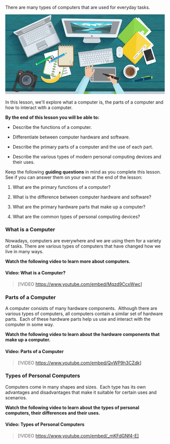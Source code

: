 

There are many types of computers that are used for everyday tasks.

![Various computing devices illustrated](../media/Computers_Illustration.jpg)

In this lesson, we'll explore what a computer is, the parts of a computer and how to interact with a computer.

**By the end of this lesson you will be able to:**

*   Describe the functions of a computer.

*   Differentiate between computer hardware and software.

*   Describe the primary parts of a computer and the use of each part.

*   Describe the various types of modern personal computing devices and their uses.

Keep the following **guiding questions** in mind as you complete this lesson. See if you can answer them on your own at the end of the lesson:

1.  What are the primary functions of a computer?

2.  What is the difference between computer hardware and software?

3.  What are the primary hardware parts that make up a computer?

4.  What are the common types of personal computing devices?

### What is a Computer
Nowadays, computers are everywhere and we are using them for a variety of tasks. There are various types of computers that have changed how we live in many ways.

**Watch the following video to learn more about computers.**


#### Video: What is a Computer?
> [!VIDEO https://www.youtube.com/embed/Mqzd9CcxWwc]

### Parts of a Computer

A computer consists of many hardware components.  Although there are various types of computers, all computers contain a similar set of hardware parts.  Each of these hardware parts help us use and interact with the computer in some way.

**Watch the following video to learn about the hardware components that make up a computer.**


#### Video: Parts of a Computer
> [!VIDEO https://www.youtube.com/embed/QvWP9h3CZdk]

### Types of Personal Computers

Computers come in many shapes and sizes.  Each type has its own advantages and disadvantages that make it suitable for certain uses and scenarios.

**Watch the following video to learn about the types of personal computers, their differences and their uses.**


#### Video: Types of Personal Computers
> [!VIDEO https://www.youtube.com/embed/_mKFdGNf4-E]